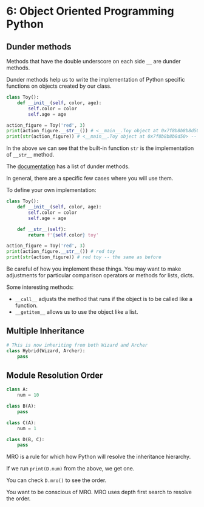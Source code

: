 # 6: Object Oriented Programming Python

## Dunder methods

Methods that have the double underscore on each side `__` are dunder methods.

Dunder methods help us to write the implementation of Python specific functions on objects created by our class.

```py
class Toy():
	def __init__(self, color, age):
		self.color = color
		self.age = age

action_figure = Toy('red', 3)
print(action_figure.__str__()) # <__main__.Toy object at 0x7f8b8b8b8d50>
print(str(action_figure)) # <__main__.Toy object at 0x7f8b8b8b8d50> -- the same as before
```

In the above we can see that the built-in function `str` is the implementation of `__str__` method.

The [documentation](https://docs.python.org/3.10/reference/datamodel.html#special-method-names) has a list of dunder methods.

In general, there are a specific few cases where you will use them.

To define your own implementation:

```py
class Toy():
	def __init__(self, color, age):
		self.color = color
		self.age = age

	def __str__(self):
		return f'{self.color} toy'

action_figure = Toy('red', 3)
print(action_figure.__str__()) # red toy
print(str(action_figure)) # red toy -- the same as before
```

Be careful of how you implement these things. You may want to make adjustments for particular comparison operators or methods for lists, dicts.

Some interesting methods:

- `__call__` adjusts the method that runs if the object is to be called like a function.
- `__getitem__` allows us to use the object like a list.

## Multiple Inheritance

```py
# This is now inheriting from both Wizard and Archer
class Hybrid(Wizard, Archer):
	pass
```

## Module Resolution Order

```py
class A:
	num = 10

class B(A):
	pass

class C(A):
	num = 1

class D(B, C):
	pass
```

MRO is a rule for which how Python will resolve the inheritance hierarchy.

If we run `print(D.num)` from the above, we get one.

You can check `D.mro()` to see the order.

You want to be conscious of MRO. MRO uses depth first search to resolve the order.
